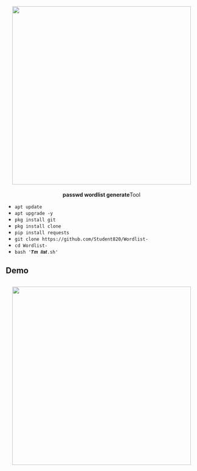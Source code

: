 <h2 align="center"> <img src="https://github.com/Student820/Wordlist-/blob/main/dark ᚓTm.jpg" width="470" /> </h2>

<p align="center">
<p align="center"><b>passwd wordlist generate</b <code>Tool</code></p>

* `apt update`
* `apt upgrade -y`
* ```pkg install git```
* `pkg install clone`
* `pip install requests`
* `git clone https://github.com/Student820/Wordlist-`
* `cd Wordlist- `
* `bash '𝑻𝒎 𝒍𝒊𝒔𝒕.sh' `



## Demo 
<h2 align="center"> <img src="https://github.com/Student820/Wordlist-/blob/main/Dark ᚓTm,.jpg" width="470" /> </h2>
